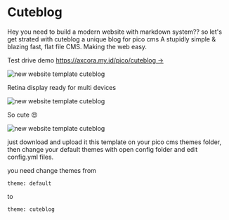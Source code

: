 # Cuteblog

Hey you need to build a modern website with markdown system?? so let's get strated with cuteblog a unique blog for pico cms A stupidly simple & blazing fast, flat file CMS.
Making the web easy.

Test drive demo [https://axcora.my.id/pico/cuteblog →](https://axcora.my.id/pico/cuteblog/)

![new website template cuteblog](https://blogger.googleusercontent.com/img/b/R29vZ2xl/AVvXsEjN8yLkIPxTbl2vV8C2j3IFu9CFiTwRmSXE1ahdiEs06yXTeJyRSX8NBfmSpkRIDmNAFCeYG-LlOBwgBQrwxb7XRQwQ1xy75pTw0oJ90ikAXqNouNrrqHFP0kQGwiQxuIZ8aRTh27diMojUkJh5HVQB_PgOTkkTm-7k2vjRJrwfkG-MXlN3kZO6pZ8VXw/s1440/cuteblog2.png)

Retina display ready for multi devices

![new website template cuteblog](https://blogger.googleusercontent.com/img/b/R29vZ2xl/AVvXsEjzd07HEnidNa5j6BU0MlfvMtbcADQnRrGBanlEcSWuB8sltgy7JAId6u1TLSvXLErmn-wG55QwWiNcbwx9LQU1V-I1aFgJjm2C0n-K1Ln19y5iN7vzK_LQfqATOrgckXZwLj7J5Etp9Q9A03rPpLH_qjy3ysdsN0iCbuFA2_rPz24Z0c95y6NjjOZwLA/s1440/cuteblog1.png)

So cute 😍

![new website template cuteblog](https://blogger.googleusercontent.com/img/b/R29vZ2xl/AVvXsEiWTKQXcvhBWTQJlrjVOeFnuc2IfvduhYAdq-_UlnP2Q4sU1BXFOwCN2UqBluMZe5QSgyL6VzsiI2-eiiF0Bc9eDsYBlL727y5myprr53AbQfjLBEOaBdmV2tqvev4i2GVBvjFVhJRVwYlvqEzygM5KWSzGU5gV1RY5hUFI5AVCjOJzRcnSa0dtjgVQHg/s1440/cuteblog3.png)

just download and upload it this template on your pico cms themes folder, then change your default themes with open config folder and edit config.yml files.

you need change themes from

`theme: default`

to

`theme: cuteblog`

